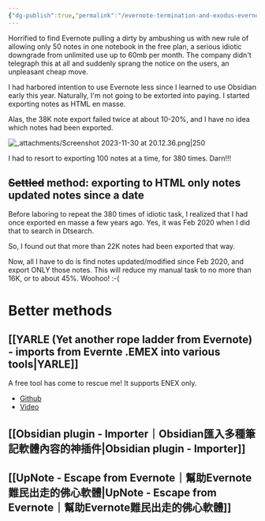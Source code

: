 ```yaml
---
{"dg-publish":true,"permalink":"/evernote-termination-and-exodus-evernote/","noteIcon":"2"}
---
```


Horrified to find Evernote pulling a dirty by ambushing us with new rule of allowing only 50 notes in one notebook in the free plan, a serious idiotic downgrade from unlimited use up to 60mb per month. The company didn't telegraph this at all and suddenly sprang the notice on the users, an unpleasant cheap move.

I had harbored intention to use Evernote less since I learned to use Obsidian early this year. Naturally, I'm not going to be extorted into paying. I started exporting notes as HTML en masse.

Alas, the 38K note export failed twice at about 10-20%, and I have no idea which notes had been exported.

![_attachments/Screenshot 2023-11-30 at 20.12.36.png|250](/img/user/_attachments/Screenshot%202023-11-30%20at%2020.12.36.png)

I had to resort to exporting 100 notes at a time, for 380 times. Darn!!!

## ~~Settled~~ method: exporting to HTML only notes updated notes since a date

Before laboring to repeat the 380 times of idiotic task, I realized that I had once exported en masse a few years ago. Yes, it was Feb 2020 when I did that to search in Dtsearch.

So, I found out that more than 22K notes had been exported that way.

Now, all I have to do is find notes updated/modified since Feb 2020, and export ONLY those notes. This will reduce my manual task to no more than 16K, or to about 45%. Woohoo! :-(

# Better methods
## [[YARLE (Yet another rope ladder from Evernote) - imports from Evernte .EMEX into various tools\|YARLE]]

A free tool has come to rescue me! It supports ENEX only.
- [Github](https://github.com/akosbalasko/yarle/releases/tag/v5.8.2)
- [Video](https://www.youtube.com/watch?v=EPMkm5zRIts)
## [[Obsidian plugin - Importer｜Obsidian匯入多種筆記軟體內容的神插件\|Obsidian plugin - Importer]]

## [[UpNote - Escape from Evernote｜幫助Evernote難民出走的佛心軟體\|UpNote - Escape from Evernote｜幫助Evernote難民出走的佛心軟體]]
